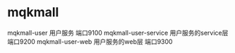 # mqkmall
mqkmall-user 用户服务  端口9100
mqkmall-user-service 用户服务的service层 端口9200
mqkmall-user-web 用户服务的web层 端口9300
